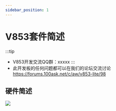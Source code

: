 ```yaml
---
sidebar_position: 1
---
```


# V853套件简述
:::tip
* V853开发交流QQ群：xxxxx
:::
* 此开发板的任何问题都可以在我们的论坛交流讨论 https://forums.100ask.net/c/aw/v853-lite/98

## 硬件简述

![](images/853.png)